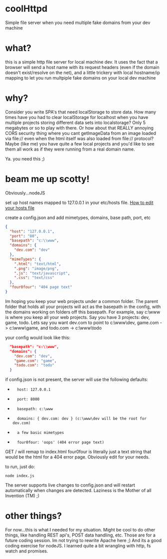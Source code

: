 # coolHttpd
Simple file server when you need multiple fake domains from your dev machine

# what?
this is a simple http file server for local machine dev. It uses the fact that a
browser	will send a host name with its request headers (even if the domain doesn't
exist/resolve on the net), and a little trickery with local hostname/ip mapping
to let you run multpiple fake domains on your local dev machine

# why?
Consider you write SPA's that need localStorage to store data. How many times have 
you had to clear localStorage for localhost when you have	multiple projects storing
different data sets into localstorage? Only 5	megabytes or so to play with there. 
Or how about that REALLY annoying CORS security thing where you cant getImageData
from an image loaded via file:// even when the html itself was also loaded from file://
protocol? Maybe (like me) you have quite a few local projects and you'd like to 
see them all work as if they were running from a real domain name.

Ya. you need this ;)

# beam me up scotty!
Obviously...nodeJS

set up host names mapped to 127.0.0.1 in your etc/hosts file. [How to edit your hosts file](https://www.howtogeek.com/howto/27350/beginner-geek-how-to-edit-your-hosts-file/)

create a config.json and add mimetypes, domains, base path, port, etc
```json
{
  "host": "127.0.0.1",
  "port": "80",
  "basepath": "c:\\www",
  "domains": {
    "dev.com": "dev"
  },
  "mimeTypes": {
    ".html": "text/html",
    ".png": "image/png",
    ".js": "text/javascript",
    ".css": "text/css"
  },
  "four0four": "404 page text"
}
```

Im hoping you keep your web projects under a common folder. The parent folder that holds all your projects will act as the basepath in the config, with the domains working on
folders off this basepath. For example, say c:\www is where you keep all your web projects. Say you have 3 projects: dev, game, todo. Lets say you want dev.com to point to c:\www\dev, game.com -> c:\www\game, and todo.com -> c:\www\todo

your config would look like this:
```json
  "basepath": "c:\\www",
  "domains": {
    "dev.com": "dev",
    "game.com": "game",
    "todo.com": "todo"
  }
```

if config.json is not present, the server will use the following defaults:
*		host: 127.0.0.1
*		port: 8000
*		basepath: c:\www
*		domains: { dev.com: dev } (c:\www\dev will be the root for dev.com)
*		a few basic mimetypes
*		four0four: 'oops' (404 error page text)

GET / will remap to index.html
four0four is literally just a text string that would be the html for a 404 error page. Obviously edit for your needs.

to run, just do:
```
node index.js
```

The server supports live changes to config.json and will restart automatically when changes are detected.
Laziness is the Mother of all Invention (TM) ;)

# other things?
For now...this is what I needed for my situation. 
Might be cool to do other things, like handling REST api's, POST data handling, etc. Those are for a future coding session. Im not trying to rewrite Apache here ;)
And its a good coding exercise for nodeJS. I learned quite a bit wrangling with http, fs watch and promises.

